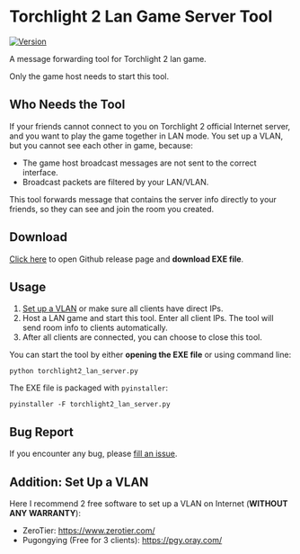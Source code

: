 # Torchlight 2 Lan Game Server Tool

[![Version](https://img.shields.io/github/release/jhj0411jhj/torchlight2_lan_game_server_tool.svg)](https://github.com/jhj0411jhj/torchlight2_lan_game_server_tool/releases)

A message forwarding tool for Torchlight 2 lan game.

Only the game host needs to start this tool.

## Who Needs the Tool

If your friends cannot connect to you on Torchlight 2 official Internet server,
and you want to play the game together in LAN mode. 
You set up a VLAN, but you cannot see each other in game, because:
+ The game host broadcast messages are not sent to the correct interface.
+ Broadcast packets are filtered by your LAN/VLAN.

This tool forwards message that contains the server info directly to your friends, 
so they can see and join the room you created.


## Download

[Click here](https://github.com/jhj0411jhj/torchlight2_lan_game_server_tool/releases)
to open Github release page and **download EXE file**.


## Usage

1. [Set up a VLAN](#addition-set-up-a-vlan) or make sure all clients have direct IPs.
2. Host a LAN game and start this tool. Enter all client IPs.
   The tool will send room info to clients automatically.
3. After all clients are connected, you can choose to close this tool.


You can start the tool by either **opening the EXE file** or using command line:
```
python torchlight2_lan_server.py
```

The EXE file is packaged with `pyinstaller`:
```
pyinstaller -F torchlight2_lan_server.py
```


## Bug Report

If you encounter any bug, please [fill an issue](https://github.com/jhj0411jhj/torchlight2_lan_game_server_tool/issues).


## Addition: Set Up a VLAN

Here I recommend 2 free software to set up a VLAN on Internet 
(**WITHOUT ANY WARRANTY**):

+ ZeroTier: <https://www.zerotier.com/>
+ Pugongying (Free for 3 clients): <https://pgy.oray.com/>
